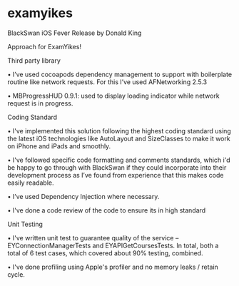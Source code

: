 # examyikes
BlackSwan iOS Fever Release by Donald King

Approach for ExamYikes!

Third party library

•	I’ve used cocoapods dependency management to support with boilerplate routine like network requests. For this I’ve used AFNetworking 2.5.3

•	MBProgressHUD 0.9.1: used to display loading indicator while network request is in progress.



Coding Standard

•	I've implemented this solution following the highest coding standard using the latest iOS technologies like AutoLayout and SizeClasses to make it work on iPhone and iPads and smoothly.

•	I've followed specific code formatting and comments standards, which i'd be happy to go through with BlackSwan if they could incorporate into their development process as I’ve found from experience that this makes code easily readable.

•	I’ve used Dependency Injection where necessary.

•	I've done a code review of the code to ensure its in high standard


Unit Testing

•	I've written unit test to guarantee quality of the service – EYConnectionManagerTests and EYAPIGetCoursesTests. In total, both a total of 6 test cases, which covered about 90% testing, combined.

•	I've done profiling using Apple's profiler and no memory leaks / retain cycle.



